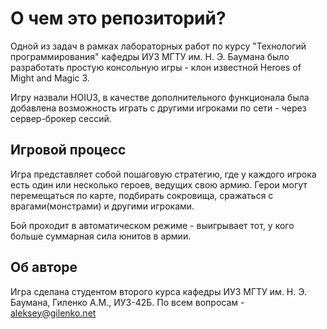 # О чем это репозиторий?
Одной из задач в рамках лабораторных работ по курсу "Технологий программирования" кафедры ИУ3 МГТУ им. Н. Э. Баумана было разработать простую консольную игры - клон известной Heroes of Might and Magic 3. 

Игру назвали HOIU3, в качестве дополнительного функционала была добавлена возможность играть с другими игроками по сети - через сервер-брокер сессий. 

## Игровой процесс
Игра представляет собой пошаговую стратегию, где у каждого игрока есть один или несколько героев, ведущих свою армию. Герои могут перемещаться по карте, подбирать сокровища, сражаться с врагами(монстрами) и другими игроками. 

Бой проходит в автоматическом режиме - выигрывает тот, у кого больше суммарная сила юнитов в армии. 

## Об авторе
Игра сделана студентом второго курса кафедры ИУ3 МГТУ им. Н. Э. Баумана, Гиленко А.М., ИУ3-42Б. По всем вопросам - aleksey@gilenko.net
